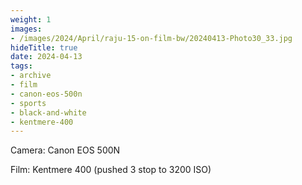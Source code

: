 ```yaml
---
weight: 1
images:
- /images/2024/April/raju-15-on-film-bw/20240413-Photo30_33.jpg
hideTitle: true
date: 2024-04-13
tags:
- archive
- film
- canon-eos-500n
- sports
- black-and-white
- kentmere-400
---
```


Camera: Canon EOS 500N

Film: Kentmere 400 (pushed 3 stop to 3200 ISO)